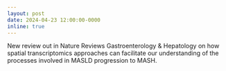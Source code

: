 ```yaml
---
layout: post
date: 2024-04-23 12:00:00-0000
inline: true
---
```


New review out in Nature Reviews Gastroenterology & Hepatology on how spatial transcriptomics approaches can facilitate our understanding of the processes involved in MASLD progression to MASH.